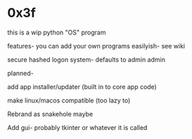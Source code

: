 # 0x3f
this is a wip python "OS" program

features-
you can add your own programs easilyish- see wiki

secure hashed logon system- defaults to admin admin

planned-

add app installer/updater (built in to core app code)

make linux/macos compatible (too lazy to)

Rebrand as snakehole maybe

Add gui- probably tkinter or whatever it is called
